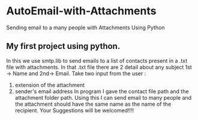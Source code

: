 # AutoEmail-with-Attachments
Sending email to a many people with Attachments Using Python
## My first project using python.
In this we use smtp.lib to send emails to a list of contacts present in a .txt file with attachments.
In that .txt file there are 2 detail about any subject 1st -> Name and 2nd-> Email.
Take two input from the user :
  1. extension of the attachment
  2. sender's email address
 In program I gave the contact file path and the attachment folder path.
 Using this I can send email to many people and the attachment should have the same name as the name of the recipient.
 Your Suggestions will be welcomed!!!!
